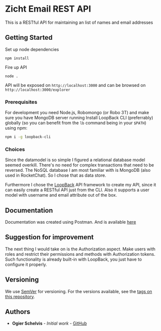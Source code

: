 # Zicht Email REST API

This is a RESTful API for maintaining an list of names and email addresses

## Getting Started

Set up node dependencies
```
npm install
```

Fire up API 
```
node .
```

API will be exposed on `http://localhost:3000` and can be browsed on `http://localhost:3000/explorer`


### Prerequisites

For development you need Node.js, Robomongo (or Robo 3T) and make sure you have MongoDB server running 
Install LoopBack CLI (preferrably) globally (so you can benefit from the `lb` command being in your `$PATH`) using npm:

```bash
npm i -g loopback-cli
```

### Choices

Since the datamodel is so simple I figured a relational database model seemed overkill.
There's no need for complex transactions that need to be reversed.
The NoSQL database I am most familiar with is MongoDB (also used in RocketChat). 
So I chose that as data store.

Furthermore I chose the [LoopBack](https://loopback.io/) API framework to create my API, since it can easily create a RESTful API just from the CLI.
Also it supports a user model with username and email attribute out of the box.

## Documentation

Documentation was created using Postman. And is available [here](https://documenter.getpostman.com/view/7171673/S1EJYgYk)

## Suggestion for improvement

The next thing I would take on is the Authorization aspect. Make users with roles and restrict their permissions and methods with Authorization tokens.
Such functionality is already built-in with LoopBack, you just have to configure it properly.

## Versioning

We use [SemVer](http://semver.org/) for versioning. For the versions available, see the [tags on this repository](https://github.com/your/project/tags). 

## Authors

* **Ogier Schelvis** - *Initial work* - [GitHub](https://github.com/ogierschelvis)
